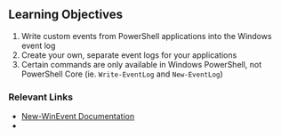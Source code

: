 ## Learning Objectives

1. Write custom events from PowerShell applications into the Windows event log
1. Create your own, separate event logs for your applications
1. Certain commands are only available in Windows PowerShell, not PowerShell Core (ie. `Write-EventLog` and `New-EventLog`)

### Relevant Links

* [New-WinEvent Documentation](https://docs.microsoft.com/en-us/powershell/module/microsoft.powershell.diagnostics/new-winevent?view=powershell-7.1)
* 